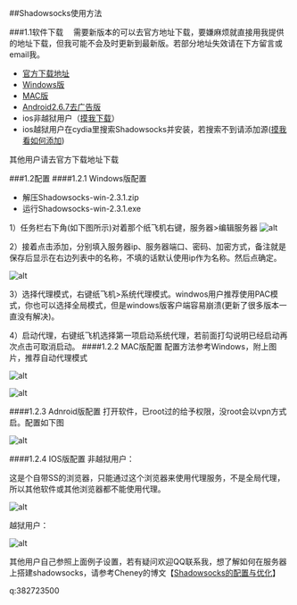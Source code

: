 ##Shadowsocks使用方法

###1.1软件下载
　需要新版本的可以去官方地址下载，要嫌麻烦就直接用我提供的地址下载，但我可能不会及时更新到最新版。若部分地址失效请在下方留言或email我。

- [官方下载地址](https://shadowsocks.com/client.html)
- [Windows版](http://aboutme.gintoki.cn/download/Shadowsocks-win-2.3.1.zip)
- [MAC版](http://aboutme.gintoki.cn/download/ShadowsocksX-2.6.3.dmg)
- [Android2.6.7去广告版](http://aboutme.gintoki.cn/download/Signed_Shadowsocks_v2.6.7_Modified.Kane.NoAD.apk)
- ios非越狱用户（[摸我下载](https://itunes.apple.com/us/app/shadowsocks/id665729974?ls=1&mt=8)）
- ios越狱用户在cydia里搜索Shadowsocks并安装，若搜索不到请添加源([摸我看如何添加](http://jingyan.baidu.com/article/2f9b480d5e1bdf41cb6cc213.html))


其他用户请去官方下载地址下载

###1.2配置
####1.2.1 Windows版配置

- 解压Shadowsocks-win-2.3.1.zip
- 运行Shadowsocks-win-2.3.1.exe

1）任务栏右下角(如下图所示)对着那个纸飞机右键，服务器>编辑服务器 
![alt](https://blog.gintoki.cn/content/images/md_img/ss_win1.jpg)

2）接着点击添加，分别填入服务器ip、服务器端口、密码、加密方式，备注就是保存后显示在右边列表中的名称，不填的话默认使用ip作为名称。然后点确定。

![alt](https://blog.gintoki.cn/content/images/md_img/ss_win2.jpg)

3）选择代理模式，右键纸飞机>系统代理模式。windwos用户推荐使用PAC模式，你也可以选择全局模式，但是windows版客户端容易崩溃(更新了很多版本一直没有解决)。

4）启动代理，右键纸飞机选择第一项启动系统代理，若前面打勾说明已经启动再次点击可取消启动。
####1.2.2 MAC版配置
配置方法参考Windows，附上图片，推荐自动代理模式

![alt](https://blog.gintoki.cn/content/images/md_img/ss_mac1.jpg)

![alt](https://blog.gintoki.cn/content/images/md_img/ss_mac2.jpg)

####1.2.3 Adnroid版配置
打开软件，已root过的给予权限，没root会以vpn方式启。配置如下图

![alt](https://blog.gintoki.cn/content/images/md_img/ss_android1.jpg)

####1.2.4 IOS版配置
非越狱用户：

这是个自带SS的浏览器，只能通过这个浏览器来使用代理服务，不是全局代理，所以其他软件或其他浏览器都不能使用代理。

![alt](https://blog.gintoki.cn/content/images/md_img/ss_ios1.png)

越狱用户：

![alt](https://blog.gintoki.cn/content/images/md_img/ss_ios2.jpg)


其他用户自己参照上面例子设置，若有疑问欢迎QQ联系我，想了解如何在服务器上搭建shadowsocks，请参考Cheney的博文【[Shadowsocks的配置与优化](https://www.yangchengyu.net/2015/05/10/linux-shadowsocks/)】

q:382723500